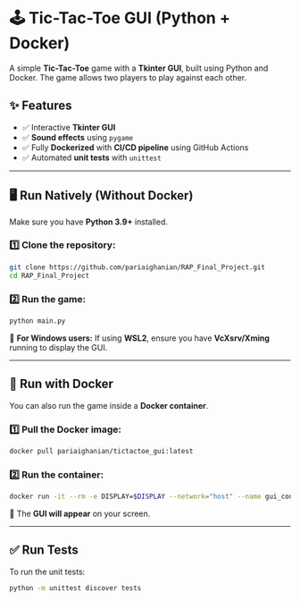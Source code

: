 # 🕹️ Tic-Tac-Toe GUI (Python + Docker)

A simple **Tic-Tac-Toe** game with a **Tkinter GUI**, built using Python and Docker. The game allows two players to play against each other.

## ✨ Features
- ✅ Interactive **Tkinter GUI**  
- ✅ **Sound effects** using `pygame`  
- ✅ Fully **Dockerized** with **CI/CD pipeline** using GitHub Actions  
- ✅ Automated **unit tests** with `unittest`  

---

## 🖥️ Run Natively (Without Docker)
Make sure you have **Python 3.9+** installed.

### 1️⃣ Clone the repository:
```bash
git clone https://github.com/pariaighanian/RAP_Final_Project.git
cd RAP_Final_Project
```

### 2️⃣ Run the game:
```bash
python main.py
```

📌 **For Windows users:** If using **WSL2**, ensure you have **VcXsrv/Xming** running to display the GUI.

---

## 🐳 Run with Docker
You can also run the game inside a **Docker container**.

### 1️⃣ Pull the Docker image:
```bash
docker pull pariaighanian/tictactoe_gui:latest
```

### 2️⃣ Run the container:
```bash
docker run -it --rm -e DISPLAY=$DISPLAY --network="host" --name gui_container pariaighanian/tictactoe_gui
```

🚀 The **GUI will appear** on your screen.

---

## ✅ Run Tests
To run the unit tests:
```bash
python -m unittest discover tests
```

